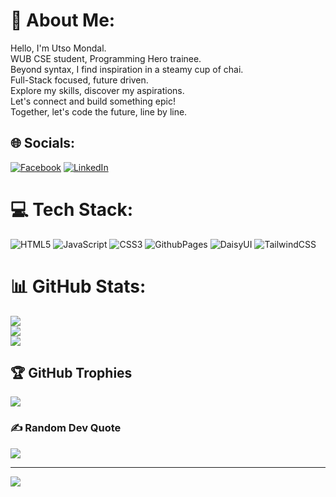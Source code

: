 # 💫 About Me:
Hello, I'm Utso Mondal.<br>WUB CSE student, Programming Hero trainee.<br>Beyond syntax, I find inspiration in a steamy cup of chai.<br>Full-Stack focused, future driven.<br>Explore my skills, discover my aspirations.<br>Let's connect and build something epic!<br>Together, let's code the future, line by line.


## 🌐 Socials:
[![Facebook](https://img.shields.io/badge/Facebook-%231877F2.svg?logo=Facebook&logoColor=white)](https://facebook.com/utsomondal2019) [![LinkedIn](https://img.shields.io/badge/LinkedIn-%230077B5.svg?logo=linkedin&logoColor=white)](https://linkedin.com/in/utsomondal) 

# 💻 Tech Stack:
![HTML5](https://img.shields.io/badge/html5-%23E34F26.svg?style=for-the-badge&logo=html5&logoColor=white) ![JavaScript](https://img.shields.io/badge/javascript-%23323330.svg?style=for-the-badge&logo=javascript&logoColor=%23F7DF1E) ![CSS3](https://img.shields.io/badge/css3-%231572B6.svg?style=for-the-badge&logo=css3&logoColor=white) ![GithubPages](https://img.shields.io/badge/github%20pages-121013?style=for-the-badge&logo=github&logoColor=white) ![DaisyUI](https://img.shields.io/badge/daisyui-5A0EF8?style=for-the-badge&logo=daisyui&logoColor=white) ![TailwindCSS](https://img.shields.io/badge/tailwindcss-%2338B2AC.svg?style=for-the-badge&logo=tailwind-css&logoColor=white)
# 📊 GitHub Stats:
![](https://github-readme-stats.vercel.app/api?username=utsomondal&theme=react&hide_border=true&include_all_commits=false&count_private=false)<br/>
![](https://github-readme-streak-stats.herokuapp.com/?user=utsomondal&theme=react&hide_border=true)<br/>
![](https://github-readme-stats.vercel.app/api/top-langs/?username=utsomondal&theme=react&hide_border=true&include_all_commits=false&count_private=false&layout=compact)

## 🏆 GitHub Trophies
![](https://github-profile-trophy.vercel.app/?username=utsomondal&theme=chalk&no-frame=true&no-bg=false&margin-w=4)

### ✍️ Random Dev Quote
![](https://quotes-github-readme.vercel.app/api?type=horizontal&theme=tokyonight)

---
[![](https://visitcount.itsvg.in/api?id=utsomondal&icon=0&color=0)](https://visitcount.itsvg.in)

<!-- Proudly created with GPRM ( https://gprm.itsvg.in ) -->
